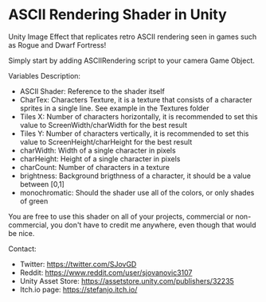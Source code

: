 # ASCII Rendering Shader in Unity
 Unity Image Effect that replicates retro ASCII rendering seen in games such as Rogue and Dwarf Fortress!

Simply start by adding ASCIIRendering script to your camera Game Object.

Variables Description:
* ASCII Shader: Reference to the shader itself
* CharTex: Characters Texture, it is a texture that consists of a character sprites in a single line. See example in the Textures folder
* Tiles X: Number of characters horizontally, it is recommended to set this value to ScreenWidth/charWidth for the best result
* Tiles Y: Number of characters vertically, it is recommended to set this value to ScreenHeight/charHeight for the best result
* charWidth: Width of a single character in pixels
* charHeight: Height of a single character in pixels
* charCount: Number of characters in a texture
* brightness: Background brigthness of a character, it should be a value between [0,1]
* monochromatic: Should the shader use all of the colors, or only shades of green

You are free to use this shader on all of your projects, commercial or non-commercial, you don't have to credit me anywhere, even though that would be nice.

Contact:
* Twitter: https://twitter.com/SJovGD
* Reddit: https://www.reddit.com/user/sjovanovic3107
* Unity Asset Store: https://assetstore.unity.com/publishers/32235
* Itch.io page: https://stefanjo.itch.io/

